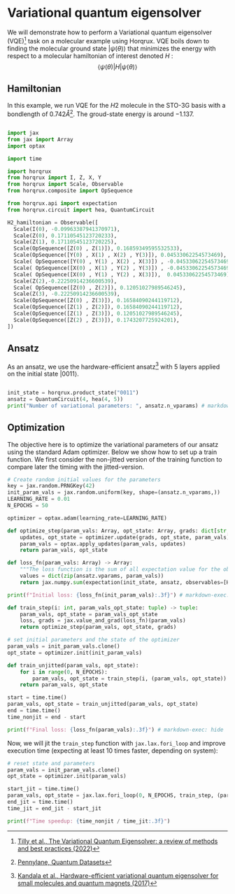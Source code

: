 # Variational quantum eigensolver

We will demonstrate how to perform a Variational quantum eigensolver (VQE)[^1] task on a molecular example using Horqrux.
VQE boils down to finding the molecular ground state $| \psi(\theta) \rangle$ that minimizes the energy with respect to a molecular hamiltonian of interest denoted $H$ :
$$\langle \psi(\theta) | H | \psi(\theta) \rangle$$

## Hamiltonian

In this example, we run VQE for the $H2$ molecule in the STO-3G basis with a bondlength of $0.742 \mathring{A}$[^2]. The groud-state energy is around $-1.137$.

```python exec="on" source="material-block" session="vqe"

import jax
from jax import Array
import optax

import time

import horqrux
from horqrux import I, Z, X, Y
from horqrux import Scale, Observable
from horqrux.composite import OpSequence

from horqrux.api import expectation
from horqrux.circuit import hea, QuantumCircuit

H2_hamiltonian = Observable([
  Scale(I(0), -0.09963387941370971),
  Scale(Z(0), 0.17110545123720233),
  Scale(Z(1), 0.17110545123720225),
  Scale(OpSequence([Z(0) , Z(1)]), 0.16859349595532533),
  Scale(OpSequence([Y(0) , X(1) , X(2) , Y(3)]), 0.04533062254573469),
  Scale( OpSequence([Y(0) , Y(1) , X(2) , X(3)]) , -0.04533062254573469),
  Scale( OpSequence([X(0) , X(1) , Y(2) , Y(3)]) , -0.04533062254573469),
  Scale( OpSequence([X(0) , Y(1) , Y(2) , X(3)]),  0.04533062254573469),
  Scale(Z(2),-0.22250914236600539),
  Scale( OpSequence([Z(0) , Z(2)]), 0.12051027989546245),
  Scale(Z(3), -0.22250914236600539),
  Scale(OpSequence([Z(0) , Z(3)]), 0.16584090244119712),
  Scale(OpSequence([Z(1) , Z(2)]), 0.16584090244119712),
  Scale(OpSequence([Z(1) , Z(3)]), 0.12051027989546245),
  Scale(OpSequence([Z(2) , Z(3)]), 0.1743207725924201),
])

```

## Ansatz

As an ansatz, we use the hardware-efficient ansatz[^3] with $5$ layers applied on the initial state $| 0011 \rangle$.

```python exec="on" source="material-block" session="vqe"

init_state = horqrux.product_state("0011")
ansatz = QuantumCircuit(4, hea(4, 5))
print("Number of variational parameters: ", ansatz.n_vparams) # markdown-exec: hide

```

## Optimization

The objective here is to optimize the variational parameters of our ansatz using the standard Adam optimizer. Below we show how to set up a train function.
We first consider the non-jitted version of the training function to compare later the timing with the jitted-version.

```python exec="on" source="material-block" session="vqe"
# Create random initial values for the parameters
key = jax.random.PRNGKey(42)
init_param_vals = jax.random.uniform(key, shape=(ansatz.n_vparams,))
LEARNING_RATE = 0.01
N_EPOCHS = 50

optimizer = optax.adam(learning_rate=LEARNING_RATE)

def optimize_step(param_vals: Array, opt_state: Array, grads: dict[str, Array]) -> tuple:
    updates, opt_state = optimizer.update(grads, opt_state, param_vals)
    param_vals = optax.apply_updates(param_vals, updates)
    return param_vals, opt_state

def loss_fn(param_vals: Array) -> Array:
    """The loss function is the sum of all expectation value for the observable components."""
    values = dict(zip(ansatz.vparams, param_vals))
    return jax.numpy.sum(expectation(init_state, ansatz, observables=[H2_hamiltonian], values=values))

print(f"Initial loss: {loss_fn(init_param_vals):.3f}") # markdown-exec: hide

def train_step(i: int, param_vals_opt_state: tuple) -> tuple:
    param_vals, opt_state = param_vals_opt_state
    loss, grads = jax.value_and_grad(loss_fn)(param_vals)
    return optimize_step(param_vals, opt_state, grads)

# set initial parameters and the state of the optimizer
param_vals = init_param_vals.clone()
opt_state = optimizer.init(init_param_vals)

def train_unjitted(param_vals, opt_state):
    for i in range(0, N_EPOCHS):
        param_vals, opt_state = train_step(i, (param_vals, opt_state))
    return param_vals, opt_state

start = time.time()
param_vals, opt_state = train_unjitted(param_vals, opt_state)
end = time.time()
time_nonjit = end - start

print(f"Final loss: {loss_fn(param_vals):.3f}") # markdown-exec: hide

```

Now, we will jit the `train_step` function with `jax.lax.fori_loop` and improve execution time (expecting at least $10$ times faster, depending on system):

```python exec="on" source="material-block" session="vqe"
# reset state and parameters
param_vals = init_param_vals.clone()
opt_state = optimizer.init(param_vals)

start_jit = time.time()
param_vals, opt_state = jax.lax.fori_loop(0, N_EPOCHS, train_step, (param_vals, opt_state))
end_jit = time.time()
time_jit = end_jit - start_jit

print(f"Time speedup: {time_nonjit / time_jit:.3f}")

```


[^1]: [Tilly et al., The Variational Quantum Eigensolver: a review of methods and best practices (2022)](https://arxiv.org/abs/2111.05176)
[^2]: [Pennylane, Quantum Datasets](https://docs.pennylane.ai/en/stable/introduction/data.html)
[^3]: [Kandala et al., Hardware-efficient variational quantum eigensolver for small molecules and quantum magnets (2017)](https://doi.org/10.1038/nature23879)

